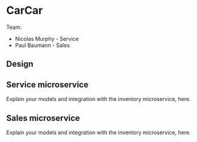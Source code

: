 # CarCar

Team:

* Nicolas Murphy - Service
* Paul Baumann - Sales

## Design

## Service microservice

Explain your models and integration with the inventory
microservice, here.

## Sales microservice

Explain your models and integration with the inventory
microservice, here.
